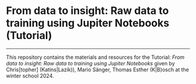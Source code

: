 # From data to insight: Raw data to training using Jupiter Notebooks (Tutorial) 

 ------

This repository contains the materials and resources for the Tutorial: *From data to insight: Raw 
data to training using Jupiter Notebooks* given by Chris[topher] (Katins|Lazik)), Mario Sänger, 
Thomas Esther (K|B)osch at the winter school 2024. 
